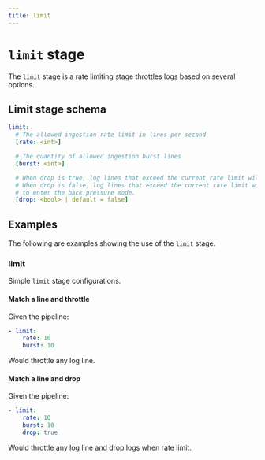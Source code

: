 ```yaml
---
title: limit
---
```

# `limit` stage

The `limit` stage is a rate limiting stage throttles logs based on several options. 

## Limit stage schema

```yaml
limit:
  # The allowed ingestion rate limit in lines per second
  [rate: <int>]

  # The quantity of allowed ingestion burst lines
  [burst: <int>]

  # When drop is true, log lines that exceed the current rate limit will be discarded.
  # When drop is false, log lines that exceed the current rate limit will only wait
  # to enter the back pressure mode. 
  [drop: <bool> | default = false]
```

## Examples

The following are examples showing the use of the `limit` stage.

### limit

Simple `limit` stage configurations.

#### Match a line and throttle

Given the pipeline:

```yaml
- limit:
    rate: 10
    burst: 10
```

Would throttle any log line.

#### Match a line and drop

Given the pipeline:

```yaml
- limit:
    rate: 10
    burst: 10
    drop: true
```

Would throttle any log line and drop logs when rate limit.
